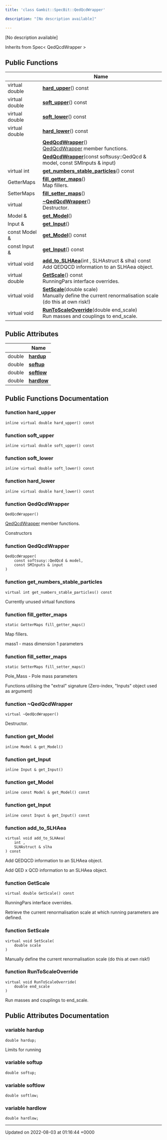 ```yaml
---
title: 'class Gambit::SpecBit::QedQcdWrapper'

description: "[No description available]"

---
```









[No description available]

Inherits from Spec< QedQcdWrapper >

## Public Functions

|                | Name           |
| -------------- | -------------- |
| virtual double | **[hard_upper](/documentation/code/main/classes/classgambit_1_1specbit_1_1qedqcdwrapper/#function-hard-upper)**() const |
| virtual double | **[soft_upper](/documentation/code/main/classes/classgambit_1_1specbit_1_1qedqcdwrapper/#function-soft-upper)**() const |
| virtual double | **[soft_lower](/documentation/code/main/classes/classgambit_1_1specbit_1_1qedqcdwrapper/#function-soft-lower)**() const |
| virtual double | **[hard_lower](/documentation/code/main/classes/classgambit_1_1specbit_1_1qedqcdwrapper/#function-hard-lower)**() const |
| | **[QedQcdWrapper](/documentation/code/main/classes/classgambit_1_1specbit_1_1qedqcdwrapper/#function-qedqcdwrapper)**()<br>[QedQcdWrapper](/documentation/code/main/classes/classgambit_1_1specbit_1_1qedqcdwrapper/) member functions.  |
| | **[QedQcdWrapper](/documentation/code/main/classes/classgambit_1_1specbit_1_1qedqcdwrapper/#function-qedqcdwrapper)**(const softsusy::QedQcd & model, const SMInputs & input) |
| virtual int | **[get_numbers_stable_particles](/documentation/code/main/classes/classgambit_1_1specbit_1_1qedqcdwrapper/#function-get-numbers-stable-particles)**() const |
| GetterMaps | **[fill_getter_maps](/documentation/code/main/classes/classgambit_1_1specbit_1_1qedqcdwrapper/#function-fill-getter-maps)**()<br>Map fillers.  |
| SetterMaps | **[fill_setter_maps](/documentation/code/main/classes/classgambit_1_1specbit_1_1qedqcdwrapper/#function-fill-setter-maps)**() |
| virtual | **[~QedQcdWrapper](/documentation/code/main/classes/classgambit_1_1specbit_1_1qedqcdwrapper/#function-~qedqcdwrapper)**()<br>Destructor.  |
| Model & | **[get_Model](/documentation/code/main/classes/classgambit_1_1specbit_1_1qedqcdwrapper/#function-get-model)**() |
| Input & | **[get_Input](/documentation/code/main/classes/classgambit_1_1specbit_1_1qedqcdwrapper/#function-get-input)**() |
| const Model & | **[get_Model](/documentation/code/main/classes/classgambit_1_1specbit_1_1qedqcdwrapper/#function-get-model)**() const |
| const Input & | **[get_Input](/documentation/code/main/classes/classgambit_1_1specbit_1_1qedqcdwrapper/#function-get-input)**() const |
| virtual void | **[add_to_SLHAea](/documentation/code/main/classes/classgambit_1_1specbit_1_1qedqcdwrapper/#function-add-to-slhaea)**(int , SLHAstruct & slha) const<br>Add QEDQCD information to an SLHAea object.  |
| virtual double | **[GetScale](/documentation/code/main/classes/classgambit_1_1specbit_1_1qedqcdwrapper/#function-getscale)**() const<br>RunningPars interface overrides.  |
| virtual void | **[SetScale](/documentation/code/main/classes/classgambit_1_1specbit_1_1qedqcdwrapper/#function-setscale)**(double scale)<br>Manually define the current renormalisation scale (do this at own risk!)  |
| virtual void | **[RunToScaleOverride](/documentation/code/main/classes/classgambit_1_1specbit_1_1qedqcdwrapper/#function-runtoscaleoverride)**(double end_scale)<br>Run masses and couplings to end_scale.  |

## Public Attributes

|                | Name           |
| -------------- | -------------- |
| double | **[hardup](/documentation/code/main/classes/classgambit_1_1specbit_1_1qedqcdwrapper/#variable-hardup)**  |
| double | **[softup](/documentation/code/main/classes/classgambit_1_1specbit_1_1qedqcdwrapper/#variable-softup)**  |
| double | **[softlow](/documentation/code/main/classes/classgambit_1_1specbit_1_1qedqcdwrapper/#variable-softlow)**  |
| double | **[hardlow](/documentation/code/main/classes/classgambit_1_1specbit_1_1qedqcdwrapper/#variable-hardlow)**  |

## Public Functions Documentation

### function hard_upper

```
inline virtual double hard_upper() const
```


### function soft_upper

```
inline virtual double soft_upper() const
```


### function soft_lower

```
inline virtual double soft_lower() const
```


### function hard_lower

```
inline virtual double hard_lower() const
```


### function QedQcdWrapper

```
QedQcdWrapper()
```

[QedQcdWrapper](/documentation/code/main/classes/classgambit_1_1specbit_1_1qedqcdwrapper/) member functions. 

Constructors 


### function QedQcdWrapper

```
QedQcdWrapper(
    const softsusy::QedQcd & model,
    const SMInputs & input
)
```


### function get_numbers_stable_particles

```
virtual int get_numbers_stable_particles() const
```


Currently unused virtual functions 


### function fill_getter_maps

```
static GetterMaps fill_getter_maps()
```

Map fillers. 

mass1 - mass dimension 1 parameters


### function fill_setter_maps

```
static SetterMaps fill_setter_maps()
```


Pole_Mass - Pole mass parameters

Functions utilising the "extraI" signature (Zero-index, "Inputs" object used as argument)


### function ~QedQcdWrapper

```
virtual ~QedQcdWrapper()
```

Destructor. 

### function get_Model

```
inline Model & get_Model()
```


### function get_Input

```
inline Input & get_Input()
```


### function get_Model

```
inline const Model & get_Model() const
```


### function get_Input

```
inline const Input & get_Input() const
```


### function add_to_SLHAea

```
virtual void add_to_SLHAea(
    int ,
    SLHAstruct & slha
) const
```

Add QEDQCD information to an SLHAea object. 

Add QED x QCD information to an SLHAea object. 


### function GetScale

```
virtual double GetScale() const
```

RunningPars interface overrides. 

Retrieve the current renormalisation scale at which running parameters are defined. 


### function SetScale

```
virtual void SetScale(
    double scale
)
```

Manually define the current renormalisation scale (do this at own risk!) 

### function RunToScaleOverride

```
virtual void RunToScaleOverride(
    double end_scale
)
```

Run masses and couplings to end_scale. 

## Public Attributes Documentation

### variable hardup

```
double hardup;
```


Limits for running 


### variable softup

```
double softup;
```


### variable softlow

```
double softlow;
```


### variable hardlow

```
double hardlow;
```


-------------------------------

Updated on 2022-08-03 at 01:16:44 +0000